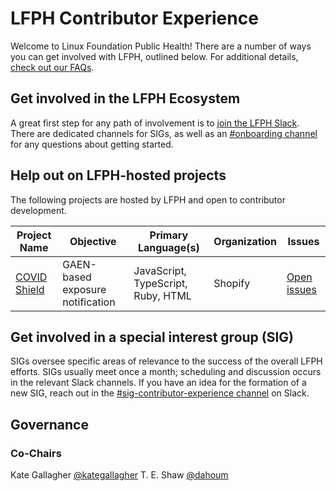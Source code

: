# LFPH Contributor Experience
Welcome to Linux Foundation Public Health! There are a number of ways you can get involved with LFPH, outlined below. For additional details, [check out our FAQs](https://github.com/lfph/sig-contributor-experience/blob/master/FAQ.md).

## Get involved in the LFPH Ecosystem
A great first step for any path of involvement is to [join the LFPH Slack](https://slack.lfph.io). There are dedicated channels for SIGs, as well as an [#onboarding channel](https://lfpublichealth.slack.com/messages/onboarding) for any  questions about getting started.

## Help out on LFPH-hosted projects
The following projects are hosted by LFPH and open to contributor development.

Project Name | Objective | Primary Language(s) | Organization | Issues
-------------|-----------|---------------------|--------------|--------
[COVID Shield](https://github.com/CovidShield/mobile) | GAEN-based exposure notification | JavaScript, TypeScript, Ruby, HTML | Shopify | [Open issues](https://github.com/CovidShield/mobile/issues?q=is%3Aissue+is%3Aopen+label%3A%22help+wanted%22)

## Get involved in a special interest group (SIG)
SIGs oversee specific areas of relevance to the success of the overall LFPH efforts. SIGs usually meet once a month; scheduling and discussion occurs in the relevant Slack channels. If you have an idea for the formation of a new SIG, reach out in the [#sig-contributor-experience channel](https://lfpublichealth.slack.com/messages/sig-contributor-experience) on Slack.

## Governance

### Co-Chairs

Kate Gallagher [@kategallagher](https://github.com/kategallagher)
T. E. Shaw [@dahoum](https://github.com/dahoum)
